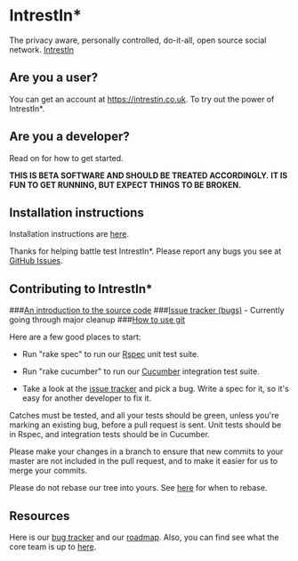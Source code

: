# IntrestIn*

The privacy aware, personally controlled, do-it-all, open source social
network. [IntrestIn](http://intrestin.co.uk)


## Are you a user?
You can get an account at https://intrestin.co.uk. To try out the power of IntrestIn*.
## Are you a developer?

Read on for how to get started.

**THIS IS BETA SOFTWARE AND SHOULD BE TREATED ACCORDINGLY.**
**IT IS FUN TO GET RUNNING, BUT EXPECT THINGS TO BE BROKEN.**




## Installation instructions

Installation instructions are [here](http://github.com/diaspora/diaspora/wiki/Installing-and-Running-Diaspora).

Thanks for helping battle test IntrestIn*.
Please report any bugs you see at [GitHub Issues](https://github.com/diaspora/diaspora/issues).

## Contributing to IntrestIn*

###[An introduction to the source code](http://github.com/diaspora/diaspora/wiki/An-Introduction-to-the-Diaspora-Source)
###[Issue tracker (bugs)](https://github.com/diaspora/diaspora/issues) - Currently going through major cleanup
###[How to use git](http://github.com/diaspora/diaspora/wiki/Git-Workflow)

Here are a few good places to start:

- Run "rake spec" to run our [Rspec](http://blog.davidchelimsky.net/2007/05/14/an-introduction-to-rspec-part-i/) 
unit test suite.

- Run "rake cucumber" to run our [Cucumber](http://rubylearning.com/blog/2010/10/05/outside-in-development/)
integration test suite.

- Take a look at the [issue tracker](https://github.com/diaspora/diaspora/issues) and pick a bug.
Write a spec for it, so it's easy for another developer to fix it.

Catches must be tested, and all your tests should be green, 
unless you're marking an existing bug, before a pull request is sent.
Unit tests should be in Rspec, and integration tests should be in Cucumber.

Please make your changes in a branch to ensure that new commits to your master are 
not included in the pull request, and to make it easier for us to merge your commits.

Please do not rebase our tree into yours.
See [here](http://www.mail-archive.com/dri-devel@lists.sourceforge.net/msg39091.html)
for when to rebase.



## Resources

Here is our [bug tracker](https://github.com/diaspora/diaspora/issues) and our
[roadmap](https://github.com/diaspora/diaspora/wiki/Roadmap). Also, you can
find see what the core team is up to [here](http://www.pivotaltracker.com/projects/61641).




